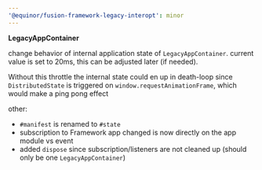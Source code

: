 ```yaml
---
'@equinor/fusion-framework-legacy-interopt': minor
---
```


**LegacyAppContainer**

change behavior of internal application state of `LegacyAppContainer`.
current value is set to 20ms, this can be adjusted later (if needed).

Without this throttle the internal state could en up in death-loop since `DistributedState` is triggered on `window.requestAnimationFrame`, which would make a ping pong effect

other:
- `#manifest` is renamed to `#state`
- subscription to Framework app changed is now directly on the app module vs event
- added `dispose` since subscription/listeners are not cleaned up (should only be one `LegacyAppContainer`)
